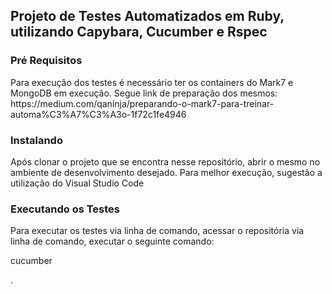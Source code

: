 <h2>Projeto de Testes Automatizados em Ruby, utilizando Capybara, Cucumber e Rspec</h2>
<h3>Pré Requisitos</h3>
Para execução dos testes é necessário ter os containers do Mark7 e MongoDB em execução.
Segue link de preparação dos mesmos: https://medium.com/qaninja/preparando-o-mark7-para-treinar-automa%C3%A7%C3%A3o-1f72c1fe4946
<h3>Instalando</h3><p>
Após clonar o projeto que se encontra nesse repositório, abrir o mesmo no ambiente de desenvolvimento desejado. Para melhor execução, sugestão a utilização do Visual Studio Code <p>
<h3>Executando os Testes</h3><p>
Para executar os testes via linha de comando, acessar o repositória via linha de comando, executar o seguinte comando: <p> cucumber <p>.
  
  
